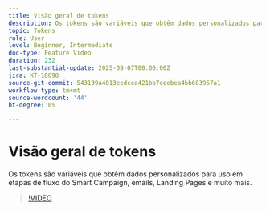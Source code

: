 ```yaml
---
title: Visão geral de tokens
description: Os tokens são variáveis que obtêm dados personalizados para uso em etapas de fluxo do Smart Campaign, emails, Landing Pages e muito mais.
topic: Tokens
role: User
level: Beginner, Intermediate
doc-type: Feature Video
duration: 232
last-substantial-update: 2025-08-07T00:00:00Z
jira: KT-18698
source-git-commit: 543139a4013eedcea421bb7eeebea4bb683957a1
workflow-type: tm+mt
source-wordcount: '44'
ht-degree: 0%

---
```



# Visão geral de tokens

Os tokens são variáveis que obtêm dados personalizados para uso em etapas de fluxo do Smart Campaign, emails, Landing Pages e muito mais.

>[!VIDEO](https://video.tv.adobe.com/v/3470577/?learn=on&enablevpops&captions=por_br)
